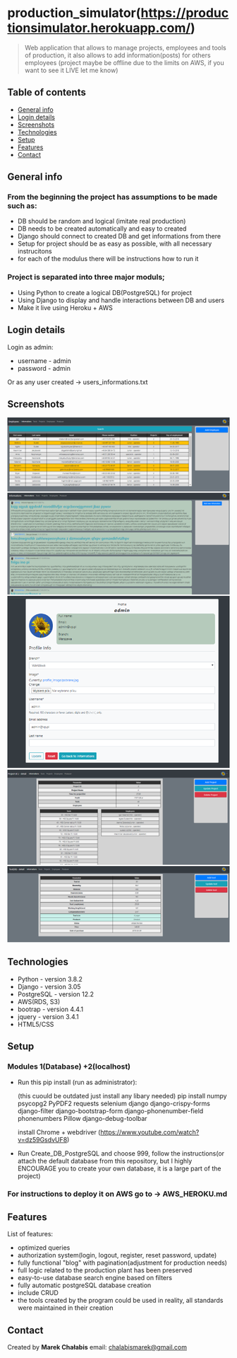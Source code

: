 # production_simulator(https://productionsimulator.herokuapp.com/)
> Web application that allows to manage projects, employees and tools of production, it also allows to add information(posts) for others employees (project maybe be offline due to the limits on AWS, if you want to see it LIVE let me know)

## Table of contents
* [General info](#general-info)
* [Login details](#login-details)
* [Screenshots](#screenshots)
* [Technologies](#technologies)
* [Setup](#setup)
* [Features](#features)
* [Contact](#contact)

## General info
### From the beginning the project has assumptions to be made such as:
* DB should be random and logical (imitate real production)
* DB needs to be created automatically and easy to created 
* Django should connect to created DB and get informations from there
* Setup for project should be as easy as possible, with all necessary instrucitons
* for each of the modulus there will be instructions how to run it

### Project is separated into three major moduls;
* Using Python to create a logical DB(PostgreSQL) for project
* Using Django to display and handle interactions between DB and users
* Make it live using Heroku + AWS

## Login details
Login as admin:
* username - admin
* password - admin

Or as any user created -> users_informations.txt

## Screenshots
![Employee](./img/employee.PNG)
![Information](./img/information.PNG)
![Profile](./img/profile.PNG)
![Project](./img/project.PNG)
![Tool](./img/tool.PNG)

## Technologies
* Python - version 3.8.2
* Django - version 3.05
* PostgreSQL - version 	12.2
* AWS(RDS, S3)
* bootrap - version 4.4.1
* jquery - version 3.4.1
* HTML5/CSS

## Setup

### Modules 1(Database) +2(localhost)
* Run this pip install (run as administrator):

	(this cuould be outdated just install any libary needed)
	pip install numpy psycopg2 PyPDF2 requests selenium django django-crispy-forms django-filter django-bootstrap-form django-phonenumber-field phonenumbers  Pillow django-debug-toolbar
	
	install Chrome + webdriver (https://www.youtube.com/watch?v=dz59GsdvUF8)
	
* Run Create_DB_PostgreSQL and choose 999, follow the instructions(or attach the default database from this repository, but I 
highly ENCOURAGE you to create your own database, it is a large part of the project)

### For instructions to deploy it on AWS go to -> AWS_HEROKU.md

## Features
List of features:
* optimized queries
* authorization system(login, logout, register, reset password, update)
* fully functional "blog" with pagination(adjustment for production needs)
* full logic related to the production plant has been preserved
* easy-to-use database search engine based on filters
* fully automatic postgreSQL database creation
* include CRUD
* the tools created by the program could be used in reality, all standards were maintained in their creation

## Contact
Created by <b>Marek Chałabis</b> email: chalabismarek@gmail.com
